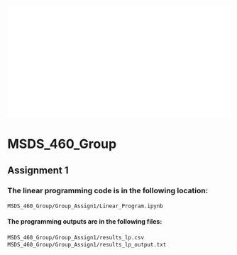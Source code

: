 <div style="width: 100%; height:60%">
  <img src="hello.svg" style="width: 100%; height:60%">
</div>

# MSDS_460_Group
## Assignment 1
### The linear programming code is in the following location: 
    MSDS_460_Group/Group_Assign1/Linear_Program.ipynb
#### The programming outputs are in the following files:
    MSDS_460_Group/Group_Assign1/results_lp.csv
    MSDS_460_Group/Group_Assign1/results_lp_output.txt




